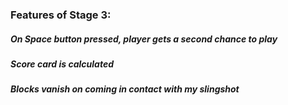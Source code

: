 
### Features of Stage 3:
##### On Space button pressed, player gets a second chance to play
##### Score card is calculated 
##### Blocks vanish on coming in contact with my slingshot





